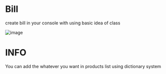 # Bill
create bill in your console with using basic idea of class

![image](https://user-images.githubusercontent.com/59360738/103445192-588c9600-4c82-11eb-92ad-9cf737f4fd31.png)

# INFO
You can add the whatever you want in products list using dictionary system
